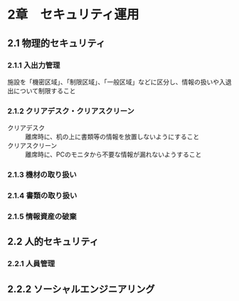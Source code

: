 # 2章　セキュリティ運用
## 2.1 物理的セキュリティ
### 2.1.1 入出力管理
施設を「機密区域」、「制限区域」、「一般区域」などに区分し、情報の扱いや入退出について制限すること

### 2.1.2 クリアデスク・クリアスクリーン
<dl>
<dt>クリアデスク</dt>
<dd>離席時に、机の上に書類等の情報を放置しないようにすること</dd>
<dt>クリアスクリーン</dt>
<dd>離席時に、PCのモニタから不要な情報が漏れないようすること</dd>
</dl>

### 2.1.3 機材の取り扱い
### 2.1.4 書類の取り扱い
### 2.1.5 情報資産の破棄

## 2.2 人的セキュリティ
### 2.2.1 人員管理
## 2.2.2 ソーシャルエンジニアリング
